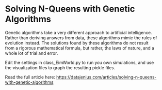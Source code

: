 # Solving N-Queens with Genetic Algorithms
Genetic algorithms take a very different approach to artificial intelligence. Rather than deriving answers from data, these algorithms mimic the rules of evolution instead.  The solutions found by these algorithms do not result from a rigorous mathematical formula, but rather, the laws of nature, and a whole lot of trial and error.

Edit the settings in class_EimWorld.py to run you own simulations, and use the visualization files to graph the resulting pickle files.

Read the full article here:
https://datajenius.com/articles/solving-n-queens-with-genetic-algorithms